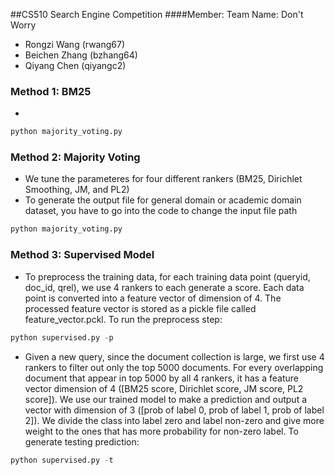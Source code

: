 ##CS510 Search Engine Competition
####Member:
Team Name:  Don't Worry
* Rongzi Wang (rwang67)
* Beichen Zhang (bzhang64)
* Qiyang Chen (qiyangc2)
### Method 1: BM25
- 
```python
python majority_voting.py
```
### Method 2: Majority Voting
- We tune the parameteres for four different rankers (BM25, Dirichlet Smoothing, JM, and PL2)
- To generate the output file for general domain or academic domain dataset,  you have to go into the code to change the input file path
```python
python majority_voting.py
```
### Method 3: Supervised Model
- To preprocess the training data, for each training data point (queryid, doc_id, qrel), we use 4 rankers to each generate a score. Each data point is converted into a feature vector of dimension of 4. The processed feature vector is stored as a pickle file called feature_vector.pckl. To run the preprocess step:
```python
python supervised.py -p
```

- Given a new query, since the document collection is large, we first use 4 rankers to filter out only the top 5000 documents. For every overlapping document that appear in top 5000 by all 4 rankers, it has a feature vector dimension of 4 ([BM25 score, Dirichlet score, JM score, PL2 score]). We use our trained model to make a prediction and output a vector with dimension of 3 ([prob of label 0, prob of label 1, prob of label 2]). We divide the class into label zero and label non-zero and give more weight to the ones that has more probability for non-zero label. To generate testing prediction:
```python
python supervised.py -t
```